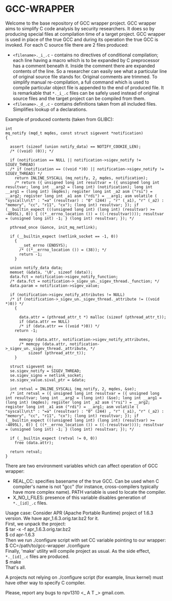# GCC-WRAPPER

Welcome to the base repository of GCC wrapper project.
GCC wrapper aims to simplify C code analysis by security researchers. It does so by producing special files at compilation time of a target project. GCC wrapper is used in place of the true GCC and during its operation the true GCC is invoked.
For each C source file there are 2 files produced:
- ```<filename>._i_.c``` - contains no directives of conditional compilation; each line having a macro which is to be expanded by C preprocessor has a comment beneath it. Inside the comment there are expanded contents of the line. So a researcher can easily see what a particular line of original source file stands for. Original comments are trimmed. To simplify manual re-compilation, a full command which is used to compile particular object file is appended to the end of produced file. It is remarkable that ```*._i_.c``` files can be safely used instead of original source files and the target project can be compiled from them.
- ```<filename>._d_.c``` - contains definitions taken from all included files. Simplifies lookup of a declarations.

Example of produced contents (taken from GLIBC):

```
int
mq_notify (mqd_t mqdes, const struct sigevent *notification)
{

  assert (sizeof (union notify_data) == NOTIFY_COOKIE_LEN);
  /* ((void) (0)); */

  if (notification == NULL || notification->sigev_notify != SIGEV_THREAD)
  /* if (notification == ((void *)0) || notification->sigev_notify != SIGEV_THREAD) */
    return INLINE_SYSCALL (mq_notify, 2, mqdes, notification);
    /* return ({ unsigned long int resultvar = ({ unsigned long int resultvar; long int __arg2 = (long int) (notification); long int __arg1 = (long int) (mqdes); register long int _a2 asm ("rsi") = __arg2; register long int _a1 asm ("rdi") = __arg1; asm volatile ( "syscall\n\t" : "=a" (resultvar) : "0" (244) , "r" (_a1), "r" (_a2) : "memory", "cc", "r11", "cx"); (long int) resultvar; }); if (__builtin_expect (((unsigned long int) (long int) (resultvar) >= -4095L), 0)) { ((*__errno_location ()) = ((-(resultvar)))); resultvar = (unsigned long int) -1; } (long int) resultvar; }); */

  pthread_once (&once, init_mq_netlink);

  if (__builtin_expect (netlink_socket == -1, 0))
    {
      __set_errno (ENOSYS);
      /* ((*__errno_location ()) = (38)); */
      return -1;
    }

  union notify_data data;
  memset (&data, '\0', sizeof (data));
  data.fct = notification->sigev_notify_function;
  /* data.fct = notification->_sigev_un._sigev_thread._function; */
  data.param = notification->sigev_value;

  if (notification->sigev_notify_attributes != NULL)
  /* if (notification->_sigev_un._sigev_thread._attribute != ((void *)0)) */
    {

      data.attr = (pthread_attr_t *) malloc (sizeof (pthread_attr_t));
      if (data.attr == NULL)
      /* if (data.attr == ((void *)0)) */
	return -1;

      memcpy (data.attr, notification->sigev_notify_attributes,
      /* memcpy (data.attr, notification->_sigev_un._sigev_thread._attribute, */
	      sizeof (pthread_attr_t));
    }

  struct sigevent se;
  se.sigev_notify = SIGEV_THREAD;
  se.sigev_signo = netlink_socket;
  se.sigev_value.sival_ptr = &data;

  int retval = INLINE_SYSCALL (mq_notify, 2, mqdes, &se);
  /* int retval = ({ unsigned long int resultvar = ({ unsigned long int resultvar; long int __arg2 = (long int) (&se); long int __arg1 = (long int) (mqdes); register long int _a2 asm ("rsi") = __arg2; register long int _a1 asm ("rdi") = __arg1; asm volatile ( "syscall\n\t" : "=a" (resultvar) : "0" (244) , "r" (_a1), "r" (_a2) : "memory", "cc", "r11", "cx"); (long int) resultvar; }); if (__builtin_expect (((unsigned long int) (long int) (resultvar) >= -4095L), 0)) { ((*__errno_location ()) = ((-(resultvar)))); resultvar = (unsigned long int) -1; } (long int) resultvar; }); */

  if (__builtin_expect (retval != 0, 0))
    free (data.attr);

  return retval;
}
```

There are two environment variables which can affect operation of GCC wrapper:
- REAL_CC: specifies basename of the true GCC. Can be used when C compiler's name is not "gcc" (for instance, cross-compilers typically have more complex name). PATH variable is used to locate the compiler.
- X_NO_I_FILES: presence of this variable disables generation of ```*._[id]_.c``` files.

Usage case:
Consider APR (Apache Portable Runtime) project of 1.6.3 version. We have apr_1.6.3.orig.tar.bz2 for it.  
First, we unpack the project:  
$ tar -x  -f apr_1.6.3.orig.tar.bz2  
$ cd apr-1.6.3  
Then we run ./configure script with set CC variable pointing to our wrapper:  
$ CC=/path/to/gcc-wrapper ./configure  
Finally, 'make' utility will compile project as usual. As the side effect, ```*._[id]_.c``` files are produced.  
$ make  
That's all.

A projects not relying on ./configure script (for example, linux kernel) must have other way to specify C compiler.

Please, report any bugs to npv1310 <_ A T _> gmail.com.
